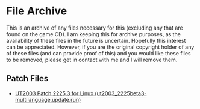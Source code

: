 # File Archive #

This is an archive of any files necessary for this (excluding any that are found on the game CD). I am keeping this for archive purposes, as the availability of these files in the future is uncertain. Hopefully this interest can be appreciated. However, if you are the original copyright holder of any of these files (and can provide proof of this) and you would like these files to be removed, please get in contact with me and I will remove them.

## Patch Files ##

 * [UT2003 Patch 2225.3 for Linux (ut2003_2225beta3-multilanguage.update.run)](ut2003_2225beta3-multilanguage.update.run)
